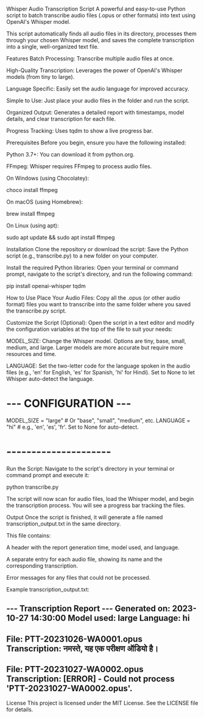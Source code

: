 Whisper Audio Transcription Script
A powerful and easy-to-use Python script to batch transcribe audio files (.opus or other formats) into text using OpenAI's Whisper model.

This script automatically finds all audio files in its directory, processes them through your chosen Whisper model, and saves the complete transcription into a single, well-organized text file.

Features
Batch Processing: Transcribe multiple audio files at once.

High-Quality Transcription: Leverages the power of OpenAI's Whisper models (from tiny to large).

Language Specific: Easily set the audio language for improved accuracy.

Simple to Use: Just place your audio files in the folder and run the script.

Organized Output: Generates a detailed report with timestamps, model details, and clear transcription for each file.

Progress Tracking: Uses tqdm to show a live progress bar.

Prerequisites
Before you begin, ensure you have the following installed:

Python 3.7+: You can download it from python.org.

FFmpeg: Whisper requires FFmpeg to process audio files.

On Windows (using Chocolatey):

choco install ffmpeg

On macOS (using Homebrew):

brew install ffmpeg

On Linux (using apt):

sudo apt update && sudo apt install ffmpeg

Installation
Clone the repository or download the script:
Save the Python script (e.g., transcribe.py) to a new folder on your computer.

Install the required Python libraries:
Open your terminal or command prompt, navigate to the script's directory, and run the following command:

pip install openai-whisper tqdm

How to Use
Place Your Audio Files:
Copy all the .opus (or other audio format) files you want to transcribe into the same folder where you saved the transcribe.py script.

Customize the Script (Optional):
Open the script in a text editor and modify the configuration variables at the top of the file to suit your needs:

MODEL_SIZE: Change the Whisper model. Options are tiny, base, small, medium, and large. Larger models are more accurate but require more resources and time.

LANGUAGE: Set the two-letter code for the language spoken in the audio files (e.g., 'en' for English, 'es' for Spanish, 'hi' for Hindi). Set to None to let Whisper auto-detect the language.

# --- CONFIGURATION ---
MODEL_SIZE = "large"  # Or "base", "small", "medium", etc.
LANGUAGE = "hi"       # e.g., 'en', 'es', 'fr'. Set to None for auto-detect.
# ---------------------

Run the Script:
Navigate to the script's directory in your terminal or command prompt and execute it:

python transcribe.py

The script will now scan for audio files, load the Whisper model, and begin the transcription process. You will see a progress bar tracking the files.

Output
Once the script is finished, it will generate a file named transcription_output.txt in the same directory.

This file contains:

A header with the report generation time, model used, and language.

A separate entry for each audio file, showing its name and the corresponding transcription.

Error messages for any files that could not be processed.

Example transcription_output.txt:

--- Transcription Report ---
Generated on: 2023-10-27 14:30:00
Model used: large
Language: hi
--------------------------------

File: PTT-20231026-WA0001.opus
Transcription: नमस्ते, यह एक परीक्षण ऑडियो है।
---

File: PTT-20231027-WA0002.opus
Transcription: [ERROR] - Could not process 'PTT-20231027-WA0002.opus'.
---


License
This project is licensed under the MIT License. See the LICENSE file for details.
